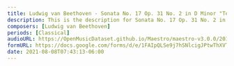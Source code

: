 ```yaml
---
title: Ludwig van Beethoven - Sonata No. 17 Op. 31 No. 2 in D Minor "Tempest" I. Largo-Allegro (5)
description: This is the description for Sonata No. 17 Op. 31 No. 2 in D Minor "Tempest" I. Largo-Allegro by Ludwig van Beethoven
composers: [Ludwig van Beethoven]
periods: [Classical]
audioURL: https://OpenMusicDataset.github.io/Maestro/maestro-v3.0.0/2017/MIDI-Unprocessed_050_PIANO050_MID--AUDIO-split_07-06-17_Piano-e_3-01_wav--2.midi
formURL: https://docs.google.com/forms/d/e/1FAIpQLSe9j7hSNlcigJPtwThXVTpIjk_cWWr5l73MY2GL2KnRYAjGcg/viewform
date: 2021-08-08T07:43:13-06:00
---
```

